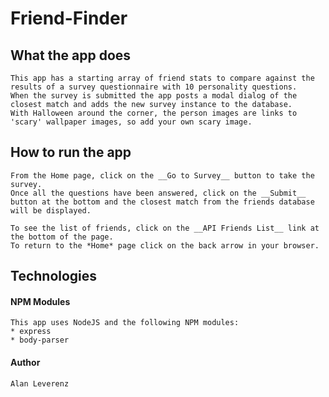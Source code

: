 # Friend-Finder

## What the app does

    This app has a starting array of friend stats to compare against the results of a survey questionnaire with 10 personality questions. 
    When the survey is submitted the app posts a modal dialog of the closest match and adds the new survey instance to the database. 
    With Halloween around the corner, the person images are links to 'scary' wallpaper images, so add your own scary image.

## How to run the app

    From the Home page, click on the __Go to Survey__ button to take the survey. 
    Once all the questions have been answered, click on the __Submit__ button at the bottom and the closest match from the friends database will be displayed.
    
    To see the list of friends, click on the __API Friends List__ link at the bottom of the page. 
    To return to the *Home* page click on the back arrow in your browser.

## Technologies

#### NPM Modules

    This app uses NodeJS and the following NPM modules:
    * express
    * body-parser

#### Author

    Alan Leverenz


